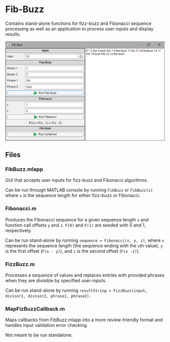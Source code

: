 # Fib-Buzz

Contains stand-alone functions for fizz-buzz and Fibonacci sequence processing as well as an application to process user inputs and display results.

![](screenShot.png)

## Files

### FibBuzz.mlapp

GUI that accepts user inputs for fizz-buzz and Fibonacci algorithms.

Can be run through MATLAB console by running
`FibBuzz` or `FibBuzz(x)` where `x` is the sequence length for either fizz-buzz or Fibonacci.

### Fibonacci.m
Produces the Fibonacci sequence for a given sequence length `x` and function call offsets `y` and `z`.
`F(0)` and `F(1)` are seeded with 0 and 1, respectively.

Can be run stand-alone by running `sequence = Fibonacci(x, y, z)`, where `x` represents the sequence length (the sequence ending with the `x`th value), `y` is the first offset (`F(x - y)`), and `z` is the second offset (`F(x -z)`).

### FizzBuzz.m
Processes a sequence of values and replaces entries with provided phrases when they are divisible by specified user-inputs.

Can be run stand-alone by running `resultString = FizzBuzz(input, divisor1, divisor2, phrase1, phrase2)`.

### MapFizBuzzCallback.m
Maps callbacks from FibBuzz.mlapp into a more review-friendly format and handles input validation error checking.

Not meant to be run standalone.
